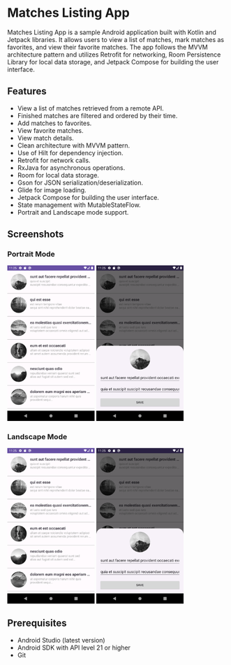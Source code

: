# Matches Listing App
Matches Listing App is a sample Android application built with Kotlin and Jetpack libraries. It allows users to view a list of matches, mark matches as favorites, and view their favorite matches. The app follows the MVVM architecture pattern and utilizes Retrofit for networking, Room Persistence Library for local data storage, and Jetpack Compose for building the user interface.

## Features
- View a list of matches retrieved from a remote API.
- Finished matches are filtered and ordered by their time.
- Add matches to favorites.
- View favorite matches.
- View match details.
- Clean architecture with MVVM pattern.
- Use of Hilt for dependency injection.
- Retrofit for network calls.
- RxJava for asynchronous operations.
- Room for local data storage.
- Gson for JSON serialization/deserialization.
- Glide for image loading.
- Jetpack Compose for building the user interface.
- State management with MutableStateFlow.
- Portrait and Landscape mode support.

## Screenshots

### Portrait Mode
<img src="https://github.com/tunaateskoc/ListingApp/blob/main/screenshots/screenshot1.png" width="200"> <img src="https://github.com/tunaateskoc/ListingApp/blob/main/screenshots/screenshot2.png" width="200">

### Landscape Mode
<img src="https://github.com/tunaateskoc/ListingApp/blob/main/screenshots/screenshot1.png" width="200"> <img src="https://github.com/tunaateskoc/ListingApp/blob/main/screenshots/screenshot2.png" width="200">

## Prerequisites

- Android Studio (latest version)
- Android SDK with API level 21 or higher
- Git
